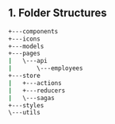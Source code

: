 
## 1. Folder Structures

```bash
+---components
+---icons
+---models
+---pages
|   \---api
|       \---employees
+---store
|   +---actions
|   +---reducers
|   \---sagas
+---styles
\---utils
``` 